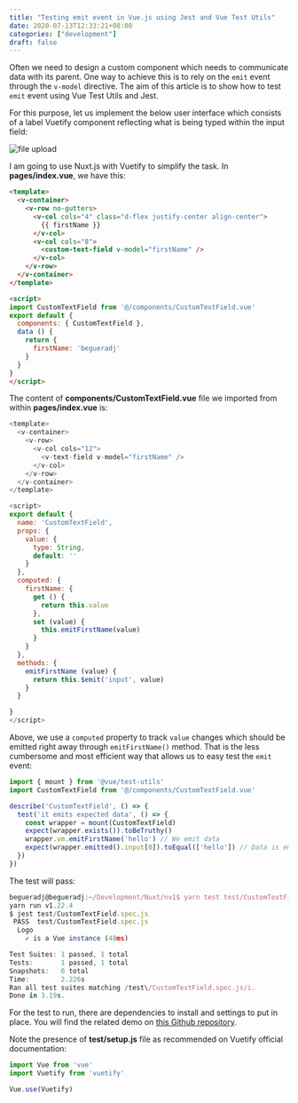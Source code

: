 ```yaml
---
title: "Testing emit event in Vue.js using Jest and Vue Test Utils"
date: 2020-07-13T12:33:21+08:00
categories: ["development"]
draft: false
---
```

Often we need to design a custom component which needs to communicate data with its parent. One way to achieve this is to rely on the `emit` event through the `v-model` directive. The aim of this article is to show how to test `emit` event using Vue Test Utils and Jest.


For this purpose, let us implement the below user interface which consists of a label Vuetify component reflecting what is being typed within the input field:

![file upload](/emit_event.png)

I am going to use Nuxt.js with Vuetify to simplify the task. 
In **pages/index.vue**, we have this:

```html
<template>
  <v-container>
    <v-row no-gutters>
      <v-col cols="4" class="d-flex justify-center align-center">
        {{ firstName }}
      </v-col>
      <v-col cols="8">
        <custom-text-field v-model="firstName" />
      </v-col>
    </v-row>
  </v-container>
</template>

<script>
import CustomTextField from '@/components/CustomTextField.vue'
export default {
  components: { CustomTextField },
  data () {
    return {
      firstName: 'begueradj'
    }
  }
}
</script>
```
The content of **components/CustomTextField.vue** file we imported from within **pages/index.vue** is:
```javascript
<template>
  <v-container>
    <v-row>
      <v-col cols="12">
        <v-text-field v-model="firstName" />
      </v-col>
    </v-row>
  </v-container>
</template>

<script>
export default {
  name: 'CustomTextField',
  props: {
    value: {
      type: String,
      default: ''
    }
  },
  computed: {
    firstName: {
      get () {
        return this.value
      },
      set (value) {
        this.emitFirstName(value)
      }
    }
  },
  methods: {
    emitFirstName (value) {
      return this.$emit('input', value)
    }
  }

}
</script>
```
Above, we use a `computed` property to track `value` changes which should be emitted right away through `emitFirstName()` method. That is the less cumbersome and most efficient way that allows us to easy test the `emit` event:

```javascript
import { mount } from '@vue/test-utils'
import CustomTextField from '@/components/CustomTextField.vue'

describe('CustomTextField', () => {
  test('it emits expected data', () => {
    const wrapper = mount(CustomTextField)
    expect(wrapper.exists()).toBeTruthy()
    wrapper.vm.emitFirstName('hello') // We emit data
    expect(wrapper.emitted().input[0]).toEqual(['hello']) // Data is emitted with expected value 
  })
})
```
The test will pass:
```javascript
begueradj@begueradj:~/Development/Nuxt/nv1$ yarn test test/CustomTextField.spec.js 
yarn run v1.22.4
$ jest test/CustomTextField.spec.js
 PASS  test/CustomTextField.spec.js
  Logo
    ✓ is a Vue instance (48ms)

Test Suites: 1 passed, 1 total
Tests:       1 passed, 1 total
Snapshots:   0 total
Time:        2.226s
Ran all test suites matching /test\/CustomTextField.spec.js/i.
Done in 3.19s.
```
For the test to run, there are dependencies to install and settings to put in place. You will find the related demo on [this Github repository](https://github.com/begueradj/vuejs-test-emit-event).

Note the presence of **test/setup.js** file as recommended on Vuetify official documentation:
```javascript
import Vue from 'vue'
import Vuetify from 'vuetify'

Vue.use(Vuetify)
```
